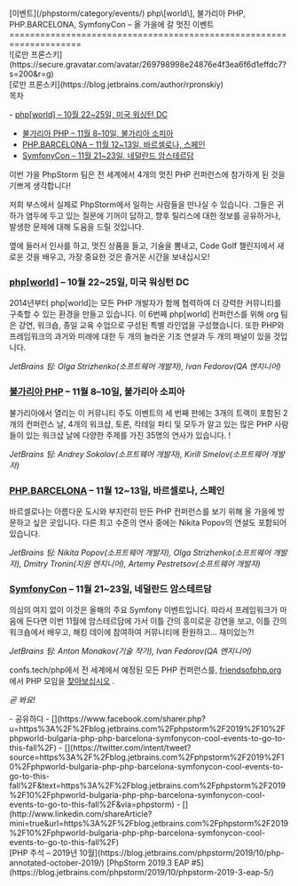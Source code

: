 <div class="content">[이벤트](/phpstorm/category/events/) php\[world\], 불가리아 PHP, PHP.BARCELONA, SymfonyCon – 올 가을에 갈 멋진 이벤트 
====================================================================

<div class="post-info">![로만 프론스키](https://secure.gravatar.com/avatar/269798998e24876e4f3ea6f6d1effdc7?s=200&r=g)<div class="post-info__text"> [로만 프론스키](https://blog.jetbrains.com/author/rpronskiy) <time class="publish-date" data-day="10" data-month="10" data-year="2019" datetime="2019-10-10"></time></div></div><div class="ez-toc-v2_0_17 counter-hierarchy ez-toc-transparent" id="ez-toc-container"><div class="ez-toc-title-container"> 목차

 <span class="ez-toc-title-toggle"><a class="ez-toc-pull-right ez-toc-btn ez-toc-btn-xs ez-toc-btn-default ez-toc-toggle" style="display: none;"></a></span> </div><nav>- [php\[world\] – 10월 22~25일, 미국 워싱턴 DC](#phpworld_-_October_22-25_Washington_DC_USA "php[world] – 10월 22~25일, 미국 워싱턴 D.C.")
- [불가리아 PHP – 11월 8–10일, 불가리아 소피아](#Bulgaria_PHP_-_November_8-10_Sofia_Bulgaria "불가리아 PHP – 11월 8–10일, 불가리아 소피아")
- [PHP.BARCELONA – 11월 12~13일, 바르셀로나, 스페인](#PHPBARCELONA_-_November_12-13_Barcelona_Spain "PHP.BARCELONA – 11월 12~13일, 바르셀로나, 스페인")
- [SymfonyCon – 11월 21~23일, 네덜란드 암스테르담](#SymfonyCon_-_November_21-23_Amsterdam_Netherlands "SymfonyCon – 11월 21~23일, 네덜란드 암스테르담")

</nav></div> 이번 가을 PhpStorm 팀은 전 세계에서 4개의 멋진 PHP 컨퍼런스에 참가하게 된 것을 기쁘게 생각합니다!

 저희 부스에서 실제로 PhpStorm에서 일하는 사람들을 만나실 수 있습니다. 그들은 귀하가 염두에 두고 있는 질문에 기꺼이 답하고, 향후 릴리스에 대한 정보를 공유하거나, 발생한 문제에 대해 도움을 드릴 것입니다.

 옆에 들러서 인사를 하고, 멋진 상품을 들고, 기술을 뽐내고, Code Golf 챌린지에서 새로운 것을 배우고, 가장 중요한 것은 즐거운 시간을 보내십시오!

### <span class="ez-toc-section" id="phpworld_-_October_22-25_Washington_DC_USA"></span> [php\[world\]](https://world.phparch.com/) – 10월 22~25일, 미국 워싱턴 DC<span class="ez-toc-section-end"></span>

 2014년부터 php\[world\]는 모든 PHP 개발자가 함께 협력하여 더 강력한 커뮤니티를 구축할 수 있는 환경을 만들고 있습니다. 이 6번째 php\[world\] 컨퍼런스를 위해 org 팀은 강연, 워크숍, 종일 교육 수업으로 구성된 특별 라인업을 구성했습니다. 또한 PHP와 프레임워크의 과거와 미래에 대한 두 개의 놀라운 기조 연설과 두 개의 패널이 있을 것입니다.

 *JetBrains 팀: Olga Strizhenko(소프트웨어 개발자), Ivan Fedorov(QA 엔지니어)*

### <span class="ez-toc-section" id="Bulgaria_PHP_-_November_8-10_Sofia_Bulgaria"></span> [불가리아 PHP](https://www.bgphp.org/) – 11월 8–10일, 불가리아 소피아<span class="ez-toc-section-end"></span>

 불가리아에서 열리는 이 커뮤니티 주도 이벤트의 세 번째 판에는 3개의 트랙이 포함된 2개의 컨퍼런스 날, 4개의 워크샵, 토론, 칵테일 파티 및 모두가 알고 있는 많은 PHP 사람들이 있는 워크샵 날에 다양한 주제를 가진 35명의 연사가 있습니다. !

 *JetBrains 팀: Andrey Sokolov(소프트웨어 개발자), Kirill Smelov(소프트웨어 개발자)*

### <span class="ez-toc-section" id="PHPBARCELONA_-_November_12-13_Barcelona_Spain"></span> [PHP.BARCELONA](https://php.barcelona/) – 11월 12~13일, 바르셀로나, 스페인<span class="ez-toc-section-end"></span>

 바르셀로나는 아름다운 도시와 부지런히 만든 PHP 컨퍼런스를 보기 위해 올 가을에 방문하고 싶은 곳입니다. 다른 최고 수준의 연사 중에는 Nikita Popov의 연설도 포함되어 있습니다.

 *JetBrains 팀: Nikita Popov(소프트웨어 개발자), Olga Strizhenko(소프트웨어 개발자), Dmitry Tronin(지원 엔지니어), Artemy Pestretsov(소프트웨어 개발자)*

### <span class="ez-toc-section" id="SymfonyCon_-_November_21-23_Amsterdam_Netherlands"></span> [SymfonyCon](https://amsterdam2019.symfony.com/) – 11월 21~23일, 네덜란드 암스테르담<span class="ez-toc-section-end"></span>

 의심의 여지 없이 이것은 올해의 주요 Symfony 이벤트입니다. 따라서 프레임워크가 마음에 든다면 이번 11월에 암스테르담에 가서 이틀 간의 흥미로운 강연을 보고, 이틀 간의 워크숍에서 배우고, 해킹 데이에 참여하여 커뮤니티에 환원하고… 재미있는?!

 *JetBrains 팀: Anton Monakov(기술 작가), Ivan Fedorov(QA 엔지니어)*

 confs.tech/php에서 전 세계에서 예정된 모든 PHP 컨퍼런스를, [friendsofphp.org](https://confs.tech/php) 에서 PHP 모임을 [찾아보십시오](https://friendsofphp.org/) .

 *곧 봐요!*

<div class="content__row">- <span>공유하다</span>
- [](https://www.facebook.com/sharer.php?u=https%3A%2F%2Fblog.jetbrains.com%2Fphpstorm%2F2019%2F10%2Fphpworld-bulgaria-php-php-barcelona-symfonycon-cool-events-to-go-to-this-fall%2F)
- [](https://twitter.com/intent/tweet?source=https%3A%2F%2Fblog.jetbrains.com%2Fphpstorm%2F2019%2F10%2Fphpworld-bulgaria-php-php-barcelona-symfonycon-cool-events-to-go-to-this-fall%2F&text=https%3A%2F%2Fblog.jetbrains.com%2Fphpstorm%2F2019%2F10%2Fphpworld-bulgaria-php-php-barcelona-symfonycon-cool-events-to-go-to-this-fall%2F&via=phpstorm)
- [](http://www.linkedin.com/shareArticle?mini=true&url=https%3A%2F%2Fblog.jetbrains.com%2Fphpstorm%2F2019%2F10%2Fphpworld-bulgaria-php-php-barcelona-symfonycon-cool-events-to-go-to-this-fall%2F)

</div><div class="content__pagination"> [PHP 주석 – 2019년 10월](https://blog.jetbrains.com/phpstorm/2019/10/php-annotated-october-2019/) [PhpStorm 2019.3 EAP #5](https://blog.jetbrains.com/phpstorm/2019/10/phpstorm-2019-3-eap-5/)</div></div><div class="container comments-container"><div class="content"><div id="remark42"></div></div></div>
